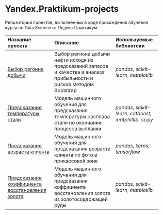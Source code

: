 # Yandex.Praktikum-projects

Репозиторий проектов, выполненных в ходе прохождения обучения курса по Data Sciecne от Яндекс.Практикум

| Название проекта | Описание | Используемые библиотеки | 
| :---------------------- | :---------------------- | :---------------------- |
| [Выбор регоина добычи](Oil_region_selection) | Выбор региона добычи нефти исходя из предсказаний запасов и качества и анализа прибыльности и рисков методом Bootstrap | *pandas*, *scikit-learn*, *matplotlib* |
| [Предсказание температуры стали](Temperature_prediction_in_steelmaking) | Модель машинного обучения для предсказания температуры расплава стали по окончании процесса выплавки| *pandas*, *scikit-learn*, *catboost*, *matplotlib*, *scipy* |
| [Предсказание возраста клиента](Client_age_prediction) | Модель машинного обучения для предсказания возраста клиента по фото в прикассовой зоне| *pandas*,  *keras*, *tensorflow* |
| [Предсказание коэффициента восстановления золота](Gold_recovery_prediction) | Модель машинного обучения для предсказания коффициента восстановления золота из золотосодержащей руды| *pandas*,  *scikit-learn*, *matplotlib* |



